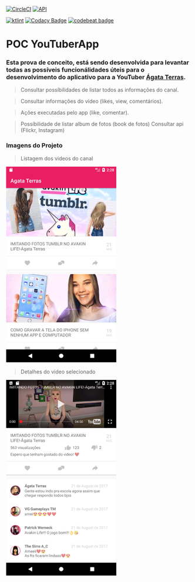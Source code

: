 [![CircleCI](https://circleci.com/gh/gustavoterras/YouTuberApp.svg?style=svg)](https://circleci.com/gh/gustavoterras/YouTuberApp)
[![API](https://img.shields.io/badge/API-21%2B-brightgreen.svg?style=flat)](https://android-arsenal.com/api?level=21)

<a href="https://ktlint.github.io/"><img src="https://img.shields.io/badge/code%20style-%E2%9D%A4-FF4081.svg" alt="ktlint"></a>
[![Codacy Badge](https://api.codacy.com/project/badge/Grade/c779f0ddedda4d669af2e74f0797f66a)](https://www.codacy.com/manual/gustavoterras/YouTuberApp?utm_source=github.com&amp;utm_medium=referral&amp;utm_content=gustavoterras/YouTuberApp&amp;utm_campaign=Badge_Grade)
[![codebeat badge](https://codebeat.co/badges/bcc637d1-db30-4725-bfb7-c90fdadb8031)](https://codebeat.co/projects/github-com-gustavoterras-youtuberapp-master)

# POC YouTuberApp

### Esta prova de conceito, está sendo desenvolvida para levantar todas as possíveis funcionálidades úteis para o desenvolvimento do aplicativo para a YouTuber [Ágata Terras](https://www.youtube.com/channel/UCHZSi8xsLHDor_FQjhgwMoA).

> Consultar possíbilidades de listar todos as informações do canal.

> Consultar informações do vídeo (likes, view, comentários).

> Ações executadas pelo app (like, comentar).

> Possíbilidade de listar album de fotos (book de fotos)
> Consultar api (Flickr, Instagram)

### Imagens do Projeto

> Listagem dos videos do canal
<img src="https://github.com/gustavoterras/YouTuberApp/blob/master/images/img1.png" width="300">

> Detalhes do video selecionado
<img src="https://github.com/gustavoterras/YouTuberApp/blob/master/images/img2.png" width="300">
